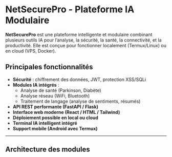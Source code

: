 # NetSecurePro - Plateforme IA Modulaire

**NetSecurePro** est une plateforme intelligente et modulaire combinant plusieurs outils IA pour l’analyse, la sécurité, la santé, la connectivité, et la productivité. Elle est conçue pour fonctionner localement (Termux/Linux) ou en cloud (VPS, Docker).

## Principales fonctionnalités

- **Sécurité** : chiffrement des données, JWT, protection XSS/SQLi
- **Modules IA intégrés** :
  - Analyse de santé (Parkinson, Diabète)
  - Analyse réseau (WiFi, Bluetooth)
  - Traitement de langage (analyse de sentiments, résumés)
- **API REST performante (FastAPI / Flask)**
- **Interface web moderne (React / HTML / Tailwind)**
- **Déploiement possible en local ou cloud**
- **Terminal IA intelligent intégré**
- **Support mobile (Android avec Termux)**

---

## Architecture des modules
